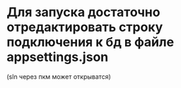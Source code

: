 # Для запуска достаточно отредактировать строку подключения к бд в файле appsettings.json
(sln через пкм может открыватся)
